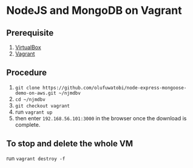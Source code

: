 # NodeJS and MongoDB on Vagrant

## Prerequisite
1. [VirtualBox](https://www.virtualbox.org/) 
2. [Vagrant](https://www.vagrantup.com/downloads.html) 

## Procedure
1. `git clone https://github.com/olufuwatobi/node-express-mongoose-demo-on-aws.git ~/njmdbv`
2. `cd ~/njmdbv`
3. `git checkout vagrant`
4. run `vagrant up`
5. then enter `192.168.56.101:3000` in the browser once the download is complete.

## To stop and delete the whole VM
run `vagrant destroy -f`